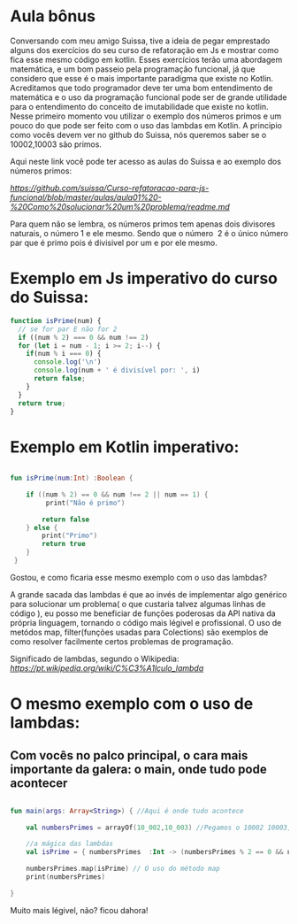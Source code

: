 # Aula bônus

Conversando com meu amigo Suissa, tive a ideia de pegar emprestado alguns dos exercícios do seu curso de refatoração em Js 
e mostrar como fica esse mesmo código em kotlin. Esses exercícios terão uma abordagem matemática, e um bom passeio pela programação funcional, já que considero que esse é o mais importante paradigma que existe no Kotlin. Acreditamos que todo programador deve ter uma bom entendimento de matemática e o uso da programação funcional pode ser de grande utilidade para o entendimento do conceito de imutabilidade que existe no kotlin. Nesse primeiro momento vou utilizar o exemplo dos números primos e um pouco do que pode ser feito com o uso das lambdas em Kotlin. A principio como vocês devem ver no github do Suissa, nós queremos saber se o 10002,10003 são primos.

Aqui neste link você pode ter acesso as aulas do Suissa e ao exemplo dos números primos:

*https://github.com/suissa/Curso-refatoracao-para-js-funcional/blob/master/aulas/aula01%20-%20Como%20solucionar%20um%20problema/readme.md*


Para quem não se lembra, os números primos tem apenas dois divisores naturais, o número  1 e ele mesmo. Sendo que o número  2 é o único número par que é primo pois é divisivel por um e por ele mesmo.

# Exemplo em Js imperativo do curso do Suissa:

```js
function isPrime(num) { 
  // se for par E não for 2
  if ((num % 2) === 0 && num !== 2)
  for (let i = num - 1; i >= 2; i--) {
    if(num % i === 0) {
      console.log('\n')
      console.log(num + ' é divisível por: ', i)
      return false;
    }
  }
  return true;
}

```
# Exemplo em Kotlin imperativo:

```kotlin

fun isPrime(num:Int) :Boolean {
    
    if ((num % 2) == 0 && num !== 2 || num == 1) {
         print("Não é primo")
        
        return false
    } else {
        print("Primo")
        return true
    }
 }

```

Gostou, e como ficaria esse mesmo exemplo com o uso das lambdas?

A grande sacada das lambdas é que ao invés de implementar algo genérico para solucionar um problema( o que custaria talvez algumas linhas de código ), eu posso me beneficiar de funções poderosas da API nativa da própria linguagem, tornando o código mais légivel e profissional. O uso de metódos map, filter(funções usadas para Colections) são exemplos de como resolver facilmente certos problemas de programação.


Significado de lambdas, segundo o Wikipedia:
*https://pt.wikipedia.org/wiki/C%C3%A1lculo_lambda*


# O mesmo exemplo com o uso de lambdas:


## Com vocês no palco principal, o cara mais importante da galera: o main, onde tudo pode acontecer

```kotlin

fun main(args: Array<String>) { //Aqui é onde tudo acontece
    
    val numbersPrimes = arrayOf(10_002,10_003) //Pegamos o 10002 10003, como tinhamos falado
    
    //a mágica das lambdas
    val isPrime = { numbersPrimes  :Int -> (numbersPrimes % 2 == 0 && numbersPrimes !== 2 || numbersPrimes == 1) }
    
    numbersPrimes.map(isPrime) // O uso do método map
    print(numbersPrimes)
    
}

```
Muito mais légivel, não? ficou dahora!








